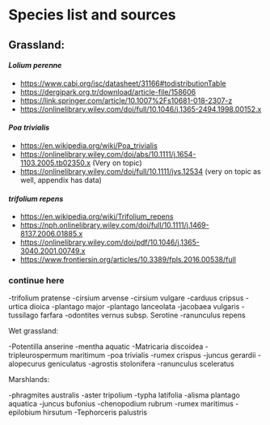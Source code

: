 # Species list and sources

## Grassland:

#### *Lolium perenne*
  - https://www.cabi.org/isc/datasheet/31166#todistributionTable
  - https://dergipark.org.tr/download/article-file/158606
  - https://link.springer.com/article/10.1007%2Fs10681-018-2307-z
  - https://onlinelibrary.wiley.com/doi/full/10.1046/j.1365-2494.1998.00152.x
#### *Poa trivialis*
  - https://en.wikipedia.org/wiki/Poa_trivialis
  - https://onlinelibrary.wiley.com/doi/abs/10.1111/j.1654-1103.2005.tb02350.x (Very on topic)
  - https://onlinelibrary.wiley.com/doi/full/10.1111/jvs.12534 (very on topic as well, appendix has data)
 
#### *trifolium repens*
  - https://en.wikipedia.org/wiki/Trifolium_repens
  - https://nph.onlinelibrary.wiley.com/doi/full/10.1111/j.1469-8137.2006.01885.x
  - https://onlinelibrary.wiley.com/doi/pdf/10.1046/j.1365-3040.2001.00749.x
  - https://www.frontiersin.org/articles/10.3389/fpls.2016.00538/full
  
 ### continue here
 
-trifolium pratense
-cirsium arvense
-cirsium vulgare
-carduus cripsus
-urtica dioica
-plantago major
-plantago lanceolata
-jacobaea vulgaris
-tussilago farfara
-odontites vernus subsp. Serotine
-ranunculus repens

Wet grassland:

-Potentilla anserine
-mentha aquatic
-Matricaria discoidea
-tripleurospermum maritimum
-poa trivialis
-rumex crispus
-juncus gerardii
-alopecurus geniculatus
-agrostis stolonifera
-ranunculus sceleratus

Marshlands:

-phragmites australis
-aster tripolium
-typha latifolia
-alisma plantago aquatica
-juncus bufonius
-chenopodium rubrum
-rumex maritimus
-epilobium hirsutum
-Tephorceris palustris

